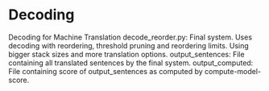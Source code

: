 # Decoding
Decoding for Machine Translation
decode_reorder.py: Final system. Uses decoding with reordering, threshold pruning and reordering limits. Using bigger stack sizes and more translation options. 
output_sentences: File containing all translated sentences by the final system.
output_computed: File containing score of output_sentences as computed by compute-model-score.
